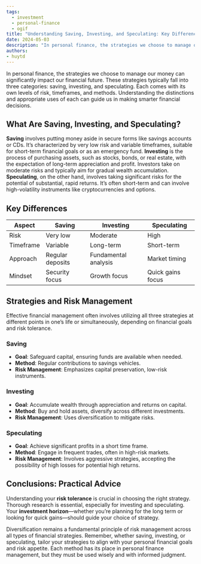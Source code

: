 ```yaml
---
tags: 
  - investment
  - personal-finance
  - ogif
title: "Understanding Saving, Investing, and Speculating: Key Differences and Strategies"
date: 2024-05-03
description: "In personal finance, the strategies we choose to manage our money can significantly impact our financial future. These strategies typically fall into three categories: saving, investing, and speculating. Each comes with its own levels of risk, timeframes, and methods. Understanding the distinctions and appropriate uses of each can guide us in making smarter financial decisions..."
authors: 
- huytd
---
```


In personal finance, the strategies we choose to manage our money can significantly impact our financial future. These strategies typically fall into three categories: saving, investing, and speculating. Each comes with its own levels of risk, timeframes, and methods. Understanding the distinctions and appropriate uses of each can guide us in making smarter financial decisions.

## What Are Saving, Investing, and Speculating?
**Saving** involves putting money aside in secure forms like savings accounts or CDs. It’s characterized by very low risk and variable timeframes, suitable for short-term financial goals or as an emergency fund.
**Investing** is the process of purchasing assets, such as stocks, bonds, or real estate, with the expectation of long-term appreciation and profit. Investors take on moderate risks and typically aim for gradual wealth accumulation.
**Speculating**, on the other hand, involves taking significant risks for the potential of substantial, rapid returns. It’s often short-term and can involve high-volatility instruments like cryptocurrencies and options.

## Key Differences

| Aspect | Saving | Investing | Speculating |
| --- | --- | --- | --- |
| Risk | Very low | Moderate | High |
| Timeframe | Variable | Long-term | Short-term |
| Approach | Regular deposits | Fundamental analysis | Market timing |
| Mindset | Security focus | Growth focus | Quick gains focus |

## Strategies and Risk Management
Effective financial management often involves utilizing all three strategies at different points in one’s life or simultaneously, depending on financial goals and risk tolerance.

### Saving
- **Goal**: Safeguard capital, ensuring funds are available when needed.
- **Method**: Regular contributions to savings vehicles.
- **Risk Management**: Emphasizes capital preservation, low-risk instruments.

### Investing
- **Goal**: Accumulate wealth through appreciation and returns on capital.
- **Method**: Buy and hold assets, diversify across different investments.
- **Risk Management**: Uses diversification to mitigate risks.

### Speculating
- **Goal**: Achieve significant profits in a short time frame.
- **Method**: Engage in frequent trades, often in high-risk markets.
- **Risk Management**: Involves aggressive strategies, accepting the possibility of high losses for potential high returns.

## Conclusions: Practical Advice
Understanding your **risk tolerance** is crucial in choosing the right strategy. Thorough research is essential, especially for investing and speculating. Your **investment horizon**—whether you’re planning for the long term or looking for quick gains—should guide your choice of strategy.

Diversification remains a fundamental principle of risk management across all types of financial strategies.
Remember, whether saving, investing, or speculating, tailor your strategies to align with your personal financial goals and risk appetite. Each method has its place in personal finance management, but they must be used wisely and with informed judgment.